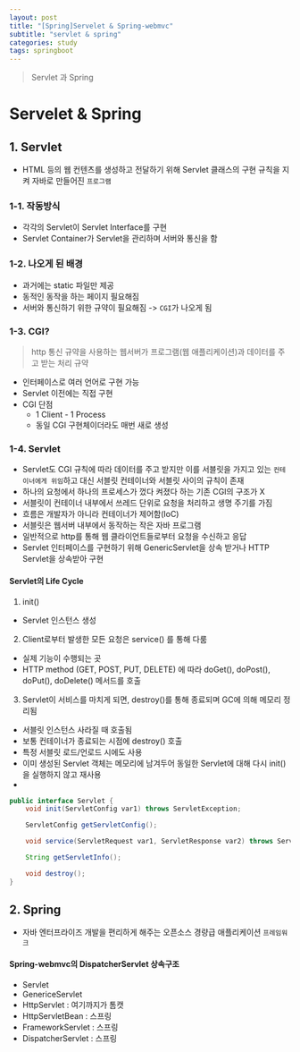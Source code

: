 ```yaml
---
layout: post
title: "[Spring]Servelet & Spring-webmvc"
subtitle: "servlet & spring"
categories: study
tags: springboot
---
```


> Servlet 과 Spring

# Servelet & Spring
## 1. Servlet
- HTML 등의 웹 컨텐츠를 생성하고 전달하기 위해 Servlet 클래스의 구현 규칙을 지켜 자바로 만들어진 `프로그램`

### 1-1. 작동방식
- 각각의 Servlet이 Servlet Interface를 구현
- Servlet Container가 Servlet을 관리하며 서버와 통신을 함

### 1-2. 나오게 된 배경
- 과거에는 static 파일만 제공
- 동적인 동작을 하는 페이지 필요해짐
- 서버와 통신하기 위한 규약이 필요해짐 -> `CGI`가 나오게 됨

### 1-3. CGI?
> http 통신 규약을 사용하는 웹서버가 프로그램(웹 애플리케이션)과 데이터를 주고 받는 처리 규약
- 인터페이스로 여러 언어로 구현 가능
- Servlet 이전에는 직접 구현
- CGI 단점
  + 1 Client - 1 Process
  + 동일 CGI 구현체이더라도 매번 새로 생성

### 1-4. Servlet
- Servlet도 CGI 규칙에 따라 데이터를 주고 받지만 이를 서블릿을 가지고 있는 `컨테이너에게 위임`하고 대신 서블릿 컨테이너와 서블릿 사이의 규칙이 존재
- 하나의 요청에서 하나의 프로세스가 껐다 켜졌다 하는 기존 CGI의 구조가 X
- 서블릿이 컨테이너 내부에서 쓰레드 단위로 요청을 처리하고 생명 주기를 가짐
- 흐름은 개발자가 아니라 컨테이너가 제어함(IoC)
- 서블릿은 웹서버 내부에서 동작하는 작은 자바 프로그램
- 일반적으로 http를 통해 웹 클라이언트들로부터 요청을 수신하고 응답
- Servlet 인터페이스를 구현하기 위해 GenericServlet을 상속 받거나 HTTP Servlet을 상속받아 구현

#### Servlet의 Life Cycle
1. init() 
  - Servlet 인스턴스 생성
2. Client로부터 발생한 모든 요청은 service() 를 통해 다룸
  - 실제 기능이 수행되는 곳
  - HTTP method (GET, POST, PUT, DELETE) 에 따라 doGet(), doPost(), doPut(), doDelete() 메서드를 호출
3. Servlet이 서비스를 마치게 되면, destroy()를 통해 종료되며 GC에 의해 메모리 정리됨
  - 서블릿 인스턴스 사라질 때 호출됨
  - 보통 컨테이너가 종료되는 시점에 destroy() 호출
  - 특정 서블릿 로드/언로드 시에도 사용
- 이미 생성된 Servlet 객체는 메모리에 남겨두어 동일한 Servlet에 대해 다시 init()을 실행하지 않고 재사용
- 

```java
public interface Servlet {
    void init(ServletConfig var1) throws ServletException;

    ServletConfig getServletConfig();

    void service(ServletRequest var1, ServletResponse var2) throws ServletException, IOException;

    String getServletInfo();

    void destroy();
}
```

## 2. Spring
- 자바 엔터프라이즈 개발을 편리하게 해주는 오픈소스 경량급 애플리케이션 `프레임워크`

#### Spring-webmvc의 DispatcherServlet 상속구조
- Servlet 
- GenericeServlet
- HttpServlet : 여기까지가 톰캣
- HttpServletBean : 스프링
- FrameworkServlet : 스프링
- DispatcherServlet : 스프링
